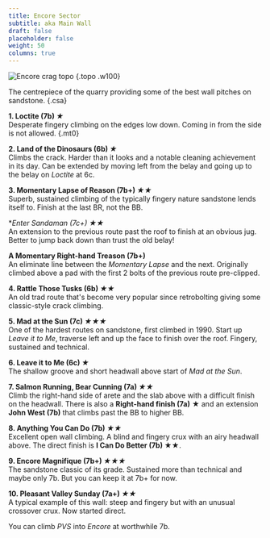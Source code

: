 ```yaml
---
title: Encore Sector
subtitle: aka Main Wall
draft: false
placeholder: false
weight: 50
columns: true
---
```


![Encore crag topo](/img/south-wales/south-east-sandstone/Encore-crag-shot.jpg)
{.topo .w100}

The centrepiece of the quarry providing some of the best wall pitches on sandstone.
{.csa}

**1. Loctite (7b) *★***  
Desperate fingery climbing on the edges low down. Coming in from the side is not allowed.
{.mt0}

**2. Land of the Dinosaurs (6b) *★***  
Climbs the crack. Harder than it looks and a notable cleaning achievement in its day. Can be extended by moving left from the belay and going up to the belay on *Loctite* at 6c.

**3. Momentary Lapse of Reason (7b+) *★★***  
Superb, sustained climbing of the typically fingery nature sandstone lends itself to. Finish at the last BR, not the BB.

**Enter Sandaman (7c+) *★★**  
An extension to the previous route past the roof to finish at an obvious jug. Better to jump back down than trust the old belay!

**A Momentary Right-hand Treason (7b+)**  
An eliminate line between the *Momentary Lapse* and the next. Originally climbed above a pad with the first 2 bolts of the previous route pre-clipped.

**4. Rattle Those Tusks (6b) *★★***  
An old trad route that's become very popular since retrobolting giving some classic-style crack climbing.

**5. Mad at the Sun (7c) *★★★***  
One of the hardest routes on sandstone, first climbed in 1990. Start up *Leave it to Me*, traverse left and up the face to finish over the roof. Fingery, sustained and technical.

**6. Leave it to Me (6c) *★***  
The shallow groove and short headwall above start of *Mad at the Sun*.

**7. Salmon Running, Bear Cunning  (7a) *★★***  
Climb the right-hand side of arete and the slab above with a difficult finish on the headwall. There is also a **Right-hand finish (7a)** &starf; and an extension **John West (7b)** that climbs past the BB to higher BB.

**8. Anything You Can Do (7b) *★★***  
Excellent open wall climbing. A blind and fingery crux with an airy headwall above. The direct finish is **I Can Do Better (7b) ★★**.  

**9. Encore Magnifique (7b+) *★★★***  
The sandstone classic of its grade. Sustained more than technical and maybe only 7b. But you can keep it at 7b+ for now.

**10. Pleasant Valley Sunday (7a+) *★★***  
A typical example of this wall: steep and fingery but with an unusual crossover crux. Now started direct.

You can climb *PVS* into *Encore* at worthwhile 7b.


